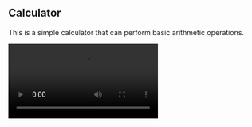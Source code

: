 <!-- Load the video in PythonCalculator.mp4 -->

## Calculator

This is a simple calculator that can perform basic arithmetic operations.

<video controls autoplay>
    <source src="PythonCalculator.mp4" type="video/mp4">
</video>
